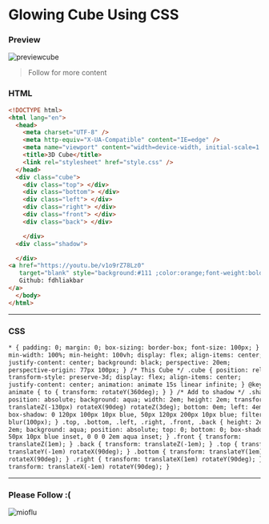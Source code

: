 # Glowing Cube Using CSS

### Preview

![previewcube](https://user-images.githubusercontent.com/104522615/188384028-4e143538-c334-40a5-8fbb-a54378bd3f49.png)

> Follow for more content

### HTML

```html
<!DOCTYPE html>
<html lang="en">
  <head>
    <meta charset="UTF-8" />
    <meta http-equiv="X-UA-Compatible" content="IE=edge" />
    <meta name="viewport" content="width=device-width, initial-scale=1.0" />
    <title>3D Cube</title>
    <link rel="stylesheet" href="style.css" />
  </head>
  <div class="cube">
    <div class="top"> </div>
    <div class="bottom"> </div>
    <div class="left"> </div>
    <div class="right"> </div>
    <div class="front"> </div>
    <div class="back"> </div>

    </div>
  <div class="shadow">

  </div>
<a href="https://youtu.be/v1o9rZ78Lz0"
   target="blank" style="background:#111 ;color:orange;font-weight:bolder;font-size : 0.15rem;border-radius:5px ; padding:3px;position:fixed;bottom:2px;left : 4px;">
   Github: fdhliakbar
</a>
  </body>
</html>
```

---

### CSS

```html
* { padding: 0; margin: 0; box-sizing: border-box; font-size: 100px; } body {
min-width: 100%; min-height: 100vh; display: flex; align-items: center;
justify-content: center; background: black; perspective: 20em;
perspective-origin: 77px 100px; } /* This Cube */ .cube { position: relative;
transform-style: preserve-3d; display: flex; align-items: center;
justify-content: center; animation: animate 15s linear infinite; } @keyframes
animate { to { transform: rotateY(360deg); } } /* Add to shadow */ .shadow {
position: absolute; background: aqua; width: 2em; height: 2em; transform:
translateZ(-130px) rotateX(90deg) rotateZ(3deg); bottom: 0em; left: 4em;
box-shadow: 0 120px 100px 10px blue, 50px 120px 200px 10px blue; filter:
blur(100px); } .top, .bottom, .left, .right, .front, .back { height: 2em; width:
2em; background: aqua; position: absolute; top: 0; bottom: 0; box-shadow: 0 0
50px 10px blue inset, 0 0 0 2em aqua inset; } .front { transform:
translateZ(1em); } .back { transform: translateZ(-1em); } .top { transform:
translateY(-1em) rotateX(90deg); } .bottom { transform: translateY(1em)
rotateX(90deg); } .right { transform: translateX(1em) rotateY(90deg); } .left {
transform: translateX(-1em) rotateY(90deg); }
```

---

### Please Follow :(

![mioflu](https://user-images.githubusercontent.com/104522615/188391292-6509c910-be80-4d1e-b7c8-9b7c63f95b5a.gif)

